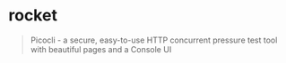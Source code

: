 # rocket
> Picocli - a secure, easy-to-use HTTP concurrent pressure test tool with beautiful pages and a Console UI
